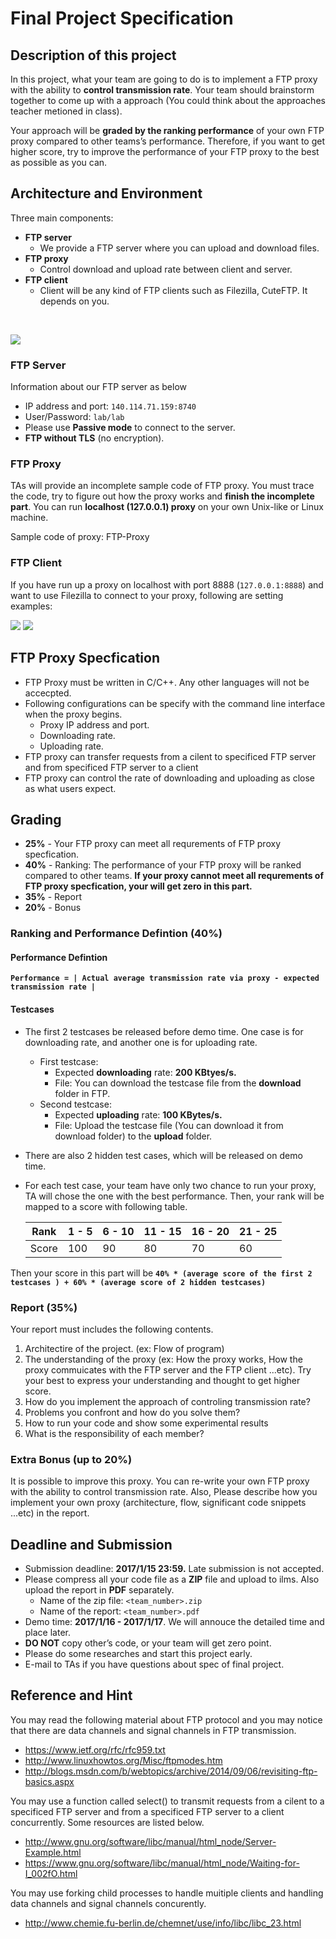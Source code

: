 # Final Project Specification
## Description of this project

In this project, what your team are going to do is to implement a FTP proxy with the ability to **control transmission rate**. Your team should brainstorm together to come up with a approach (You could think about the approaches teacher metioned in class).

Your approach will be **graded by the ranking performance** of your own FTP proxy compared to other teams’s performance. Therefore, if you want to get higher score, try to improve the performance of your FTP proxy to the best as possible as you can.


## Architecture and Environment
Three main components:
- **FTP server**
  - We provide a FTP server where you can upload and download files.
- **FTP proxy**
  - Control download and upload rate between client and server.
- **FTP client**
  - Client will be any kind of FTP clients such as Filezilla, CuteFTP. It depends on you.

<br>

![](https://raw.githubusercontent.com/HSNL-TAs/2016-ITCN-Final-Spec/master/img/ftp_proxy_scenario.png)

### FTP Server
Information about our FTP server as below
- IP address and port: `140.114.71.159:8740`
- User/Password: `lab/lab`
- Please use **Passive mode** to connect to the server.
- **FTP without TLS** (no encryption).


### FTP Proxy
TAs will provide an incomplete sample code of FTP proxy. You must trace the code, try to figure out how the proxy works and **finish the incomplete part**. You can run **localhost (127.0.0.1) proxy** on your own Unix-like or Linux machine.

Sample code of proxy: FTP-Proxy

### FTP Client
If you have run up a proxy on localhost with port 8888 (`127.0.0.1:8888`) and want to use Filezilla to connect to your proxy, following are setting examples:

![](https://raw.githubusercontent.com/HSNL-TAs/2016-ITCN-Final-Spec/master/img/ftp_setting.png)
![](https://raw.githubusercontent.com/HSNL-TAs/2016-ITCN-Final-Spec/master/img/pasv_mode.png)

## FTP Proxy Specfication
- FTP Proxy must be written in C/C++. Any other languages will not be accecpted.
- Following configurations can be specify with the command line interface when the proxy begins.
  - Proxy IP address and port.
  - Downloading rate.
  - Uploading rate.
- FTP proxy can transfer requests from a cilent to specificed FTP server and from specificed FTP server to a client
- FTP proxy can control the rate of downloading and uploading as close as what users expect.

## Grading
- **25%** -  Your FTP proxy can meet all requrements of  FTP proxy specfication.
- **40%** - Ranking: The performance of your FTP proxy will be ranked compared to other teams. **If your proxy cannot meet all requrements of FTP proxy specfication, your will get zero in this part.**
- **35%** - Report
- **20%** - Bonus

### Ranking and Performance Defintion (40%)

#### Performance Defintion

**`Performance = | Actual average transmission rate via proxy - expected transmission rate |`**

#### Testcases

- The first 2 testcases be released before demo time. One case is for downloading rate, and another one is for uploading rate.
  - First testcase:
    - Expected **downloading** rate: **200 KBtyes/s.**
    - File: You can download the testcase file from the **download** folder in FTP.
  - Second testcase:
    - Expected **uploading** rate: **100 KBytes/s.**
    - File: Upload the testcase file (You can download it from download folder) to the **upload** folder.

- There are also 2 hidden test cases, which will be released on demo time.

- For each test case, your team have only two chance to run your proxy, TA will chose the one with the best performance. Then, your rank will be mapped to a score with following table.

  |  Rank | 1 - 5 | 6 - 10| 11 - 15 | 16 - 20 | 21 - 25 |
  | ----- | ----- | ----- | ------- | ------- | ------- |
  | Score |  100  |  90   |  80     |  70     |  60     |

Then your score in this part will be
**`40% * (average score of the first 2 testcases ) + 60% * (average score of 2 hidden testcases)`**

### Report (35%)
Your report must includes the following contents.

1. Architectire of the project. (ex: Flow of program)
1. The understanding of the proxy (ex: How the proxy works, How the proxy commuicates with the FTP server and the FTP client ...etc). Try your best to express your understanding and thought to get higher score.
1. How do you implement the approach of controling transmission rate?
1. Problems you confront and how do you solve them?
1. How to run your code and show some experimental results
1. What is the responsibility of each member?

### Extra Bonus (up to 20%)
It is possible to improve this proxy. You can re-write your own FTP proxy with the ability to control transmission rate. Also, Please describe how you implement your own proxy (architecture, flow, significant code snippets ...etc) in the report.

## Deadline and Submission
- Submission deadline: **2017/1/15 23:59.** Late submission is not accepted.
- Please compress all your code file as a **ZIP** file and upload to ilms. Also upload the report in **PDF** separately.
  - Name of the zip file: `<team_number>.zip`
  - Name of the report: `<team_number>.pdf`
- Demo time: **2017/1/16 - 2017/1/17**. We will annouce the detailed time and place later.
- **DO NOT** copy other’s code, or your team will get zero point.
- Please do some researches and start this project early.
- E-mail to TAs if you have questions about spec of final project.

## Reference and Hint
You may read the following material about FTP protocol and you may notice that there are data channels and signal channels in FTP transmission.
- https://www.ietf.org/rfc/rfc959.txt
- http://www.linuxhowtos.org/Misc/ftpmodes.htm
- http://blogs.msdn.com/b/webtopics/archive/2014/09/06/revisiting-ftp-basics.aspx


You may use a function called select() to transmit requests from a cilent to a specificed FTP server and from a specificed FTP server to a client concurrently. Some resources are listed below.
- http://www.gnu.org/software/libc/manual/html_node/Server-Example.html
- https://www.gnu.org/software/libc/manual/html_node/Waiting-for-I_002fO.html


You may use forking child processes to handle muitiple clients and handling data channels and signal channels concurently.
- http://www.chemie.fu-berlin.de/chemnet/use/info/libc/libc_23.html
